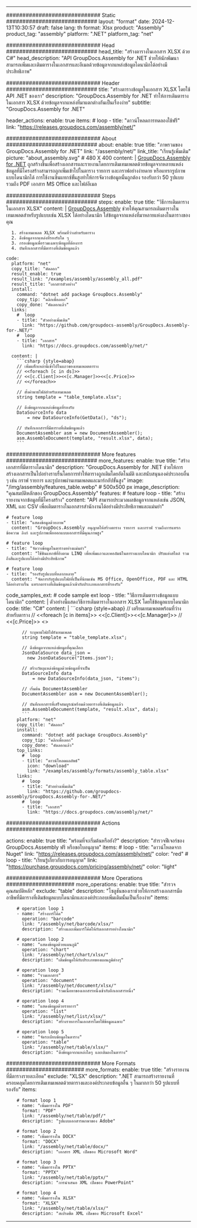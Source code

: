 



---
############################# Static ############################
layout: "format"
date:  2024-12-13T10:30:57
draft: false
lang: th
format: Xlsx
product: "Assembly"
product_tag: "assembly"
platform: ".NET"
platform_tag: "net"

############################# Head ############################
head_title: "สร้างตารางในเอกสาร XLSX ด้วย C#"
head_description: "API GroupDocs.Assembly for .NET ช่วยให้นักพัฒนาสามารถเพิ่มและเติมตารางในเอกสารและอีเมลด้วยข้อมูลจากแหล่งข้อมูลไดนามิกได้อย่างมีประสิทธิภาพ"

############################# Header ############################
title: "สร้างตารางข้อมูลในเอกสาร XLSX โดยใช้ API .NET ของเรา" 
description: "GroupDocs.Assembly for .NET ทำให้การเติมตารางในเอกสาร XLSX ด้วยข้อมูลจากแหล่งที่มาแตกต่างกันเป็นเรื่องง่าย"
subtitle: "GroupDocs.Assembly for .NET" 

header_actions:
  enable: true
  items:
    #  loop
    - title: "ดาวน์โหลดการทดลองใช้ฟรี"
      link: "https://releases.groupdocs.com/assembly/net/"
      
############################# About ############################
about:
    enable: true
    title: "ภาพรวมของ GroupDocs.Assembly for .NET"
    link: "/assembly/net/"
    link_title: "เรียนรู้เพิ่มเติม"
    picture: "about_assembly.svg" # 480 X 400
    content: |
       [GroupDocs.Assembly for .NET](/assembly/net/) ถูกสร้างขึ้นเพื่อสร้างเอกสารและรายงานโดยการเติมเทมเพลตด้วยข้อมูลจากหลายแหล่ง ข้อมูลที่มีโครงสร้างสามารถถูกเพิ่มเข้าไปในตาราง รายการ และกราฟอย่างง่ายดาย หรือแทรกรูปภาพแบบไดนามิกได้ การใช้งานซินแทกซ์ขั้นสูงทำให้การจัดวางข้อมูลนั้นถูกต้อง รองรับกว่า 50 รูปแบบ รวมถึง PDF เอกสาร MS Office และไฟล์อีเมล

############################# Steps ############################
steps:
    enable: true
    title: "วิธีการเติมตารางในเอกสาร XLSX"
    content: |
      [GroupDocs.Assembly](/assembly/net/) ช่วยให้คุณสามารถเติมตารางในเทมเพลตสำหรับรูปแบบเช่น XLSX ได้อย่างไดนามิก ใส่ข้อมูลจากแหล่งที่มาหลายแห่งลงในตารางของคุณ
      
      1. สร้างเทมเพลต XLSX พร้อมที่ว่างสำหรับตาราง
      2. ดึงข้อมูลจากแหล่งที่รองรับใด ๆ
      3. กรองข้อมูลเพื่อรวมเฉพาะข้อมูลที่ต้องการ
      4. บันทึกเอกสารที่มีตารางที่เติมข้อมูลแล้ว
   
    code:
      platform: "net"
      copy_title: "คัดลอก"
      result_enable: true
      result_link: "/examples/assembly/assembly_all.pdf"
      result_title: "เอกสารตัวอย่าง"
      install:
        command: "dotnet add package GroupDocs.Assembly"
        copy_tip: "คลิกเพื่อลอก"
        copy_done: "คัดลอกแล้ว"
      links:
        #  loop
        - title: "ตัวอย่างเพิ่มเติม"
          link: "https://github.com/groupdocs-assembly/GroupDocs.Assembly-for-.NET/"
        #  loop
        - title: "เอกสาร"
          link: "https://docs.groupdocs.com/assembly/net/"
          
      content: |
        ```csharp {style=abap}
        // เพิ่มแท็กเหล่านี้เข้าไปในแถวของเทมเพลตตาราง
        // <<foreach [c in ds]>>
        // <<[c.Client]>><<[c.Manager]>><<[c.Price]>>
        // <</foreach>>

        // ตั้งค่าพาธไฟล์สำหรับเทมเพลต
        string template = "table_template.xlsx";

        // ดึงข้อมูลจากแหล่งข้อมูลที่รองรับ
        DataSourceInfo data 
            = new DataSourceInfo(GetData(), "ds");

        // บันทึกเอกสารที่มีตารางที่เติมข้อมูลแล้ว
        DocumentAssembler asm = new DocumentAssembler();
        asm.AssembleDocument(template, "result.xlsx", data);
        ```            

############################# More features ############################
more_features:
  enable: true
  title: "สร้างเอกสารที่มีตารางไดนามิก"
  description: "GroupDocs.Assembly for .NET ช่วยให้การสร้างเอกสารเป็นไปอย่างราบรื่นโดยการทำให้ตารางถูกเติมโดยอัตโนมัติ และสนับสนุนองค์ประกอบอื่น ๆ เช่น กราฟ รายการ และรูปภาพผ่านเทมเพลตและมาร์กอัปขั้นสูง"
  image: "/img/assembly/features_table.webp" # 500x500 px
  image_description: "คุณสมบัติหลักของ GroupDocs.Assembly"
  features:
    # feature loop
    - title: "สร้างรายงานจากข้อมูลที่มีโครงสร้าง"
      content: "API สามารถประมวลผลข้อมูลจากแหล่งเช่น JSON, XML และ CSV เพื่อเติมตารางในเอกสารสำนักงานได้อย่างมีประสิทธิภาพและแม่นยำ"

    # feature loop
    - title: "แสดงข้อมูลด้วยภาพ"
      content: "GroupDocs.Assembly อนุญาตให้สร้างตาราง รายการ และกราฟ รวมถึงการแทรกข้อความ ลิงก์ และรูปภาพเพื่อออกแบบเอกสารที่มีคุณภาพสูง"

    # feature loop
    - title: "จัดวางข้อมูลในตารางอย่างแม่นยำ"
      content: "ใช้ซินแทกซ์ที่อิงตาม LINQ เพื่อเพิ่มแถวและคอลัมน์ในตารางแบบไดนามิก ปรับแต่งสไตล์ รวมถึงสีและรูปแบบได้อย่างมีประสิทธิภาพ"

    # feature loop
    - title: "รองรับรูปแบบที่หลากหลาย"
      content: "จัดการกับรูปแบบไฟล์ที่เป็นที่นิยมเช่น MS Office, OpenOffice, PDF และ HTML ได้อย่างราบรื่น แทรกตารางที่เติมข้อมูลแล้วเข้ากับประเภทเอกสารที่รองรับ"
      
  code_samples_ext:
    # code sample ext loop
    - title: "วิธีการเติมตารางข้อมูลแบบไดนามิก"
      content: |
        ตัวอย่างนี้แสดงวิธีการเติมตารางในเอกสาร XLSX โดยใช้ข้อมูลแบบไดนามิก
      code:
        title: "C#"
        content: |
          ```csharp {style=abap}
          // เตรียมเทมเพลตพร้อมที่ว่างสำหรับตาราง
          // <<foreach [c in items]>> <<[c.Client]>><<[c.Manager]>>
          // <<[c.Price]>> <</foreach>>

          // ระบุพาธไฟล์ไปยังเทมเพลต
          string template = "table_template.xlsx";

          // ดึงข้อมูลจากแหล่งข้อมูลที่คุณเลือก
          JsonDataSource data_json = 
            new JsonDataSource("Items.json");

          // สร้างวัตถุแหล่งข้อมูลด้วยข้อมูลที่จำเป็น
          DataSourceInfo data 
              = new DataSourceInfo(data_json, "items");

          // เริ่มต้น DocumentAssembler
          DocumentAssembler asm = new DocumentAssembler();

          // บันทึกเอกสารที่เสร็จสมบูรณ์พร้อมด้วยตารางที่เติมข้อมูลแล้ว
          asm.AssembleDocument(template, "result.xlsx", data);
          ```
        platform: "net"
        copy_title: "คัดลอก"
        install:
          command: "dotnet add package GroupDocs.Assembly"
          copy_tip: "คลิกเพื่อลอก"
          copy_done: "คัดลอกแล้ว"
        top_links:
          #  loop
          - title: "ดาวน์โหลดผลลัพธ์"
            icon: "download"
            link: "/examples/assembly/formats/assembly_table.xlsx"
        links:
          #  loop
          - title: "ตัวอย่างเพิ่มเติม"
            link: "https://github.com/groupdocs-assembly/GroupDocs.Assembly-for-.NET/"
          #  loop
          - title: "เอกสาร"
            link: "https://docs.groupdocs.com/assembly/net/"
            

            


############################# Actions ############################

actions:
  enable: true
  title: "พร้อมที่จะเริ่มต้นหรือยัง?"
  description: "สำรวจฟีเจอร์ของ GroupDocs.Assembly ฟรี หรือขอใบอนุญาต"
  items:
    #  loop
    - title: "ดาวน์โหลดจาก Nuget"
      link: "https://releases.groupdocs.com/assembly/net/"
      color: "red"
        #  loop
    - title: "เรียนรู้เกี่ยวกับการอนุญาต"
      link: "https://purchase.groupdocs.com/pricing/assembly/net/"
      color: "light"


############################# More Operations #####################
more_operations:
    enable: true
    title: "สำรวจคุณสมบัติหลัก"
    exclude: "table"
    description: "โซลูชันของเราช่วยให้การสร้างเอกสารมืออาชีพที่มีตารางที่เติมข้อมูลแบบไดนามิกและองค์ประกอบเพิ่มเติมนั้นเป็นเรื่องง่าย"
    items: 
          
        # operation loop 1
        - name: "สร้างบาร์โค้ด"
          operation: "barcode"
          link: "/assembly/net/barcode/xlsx/"
          description: "สร้างและเพิ่มบาร์โค้ดให้กับเอกสารอย่างไดนามิก"

        # operation loop 2
        - name: "แสดงข้อมูลด้วยแผนภูมิ"
          operation: "chart"
          link: "/assembly/net/chart/xlsx/"
          description: "เติมข้อมูลให้กับประเภทของแผนภูมิต่างๆ"

        # operation loop 3
        - name: "รวมเอกสาร"
          operation: "document"
          link: "/assembly/net/document/xlsx/"
          description: "รวมเนื้อหาของเอกสารหนึ่งเข้ากับอีกเอกสารหนึ่ง"

        # operation loop 4
        - name: "แสดงข้อมูลด้วยรายการ"
          operation: "list"
          link: "/assembly/net/list/xlsx/"
          description: "สร้างรายการในเอกสารโดยใช้ข้อมูลเฉพาะ"

        # operation loop 5
        - name: "จัดระเบียบข้อมูลในตาราง"
          operation: "table"
          link: "/assembly/net/table/xlsx/"
          description: "ดึงข้อมูลจากแหล่งใดๆ และเติมลงในตาราง"
         
          
############################# More Formats ########################
more_formats:
    enable: true
    title: "สร้างรายงานที่มีตารางรายละเอียด"
    exclude: "XLSX"
    description: ".NET สามารถสร้างรายงานที่ครอบคลุมโดยการเติมเทมเพลตด้วยตารางและองค์ประกอบข้อมูลอื่น ๆ ในมากกว่า 50 รูปแบบที่รองรับ"
    items: 
          
        # format loop 1
        - name: "เพิ่มตารางใน PDF"
          format: "PDF"
          link: "/assembly/net/table/pdf/"
          description: "รูปแบบเอกสารพกพาของ Adobe"
          
        # format loop 2
        - name: "เพิ่มตารางใน DOCX"
          format: "DOCX"
          link: "/assembly/net/table/docx/"
          description: "เอกสาร XML เปิดของ Microsoft Word"
          
        # format loop 3
        - name: "เพิ่มตารางใน PPTX"
          format: "PPTX"
          link: "/assembly/net/table/pptx/"
          description: "การนำเสนอ XML เปิดของ PowerPoint"
          
        # format loop 4
        - name: "เพิ่มตารางใน XLSX"
          format: "XLSX"
          link: "/assembly/net/table/xlsx/"
          description: "สเปรดชีต XML เปิดของ Microsoft Excel"


          

---